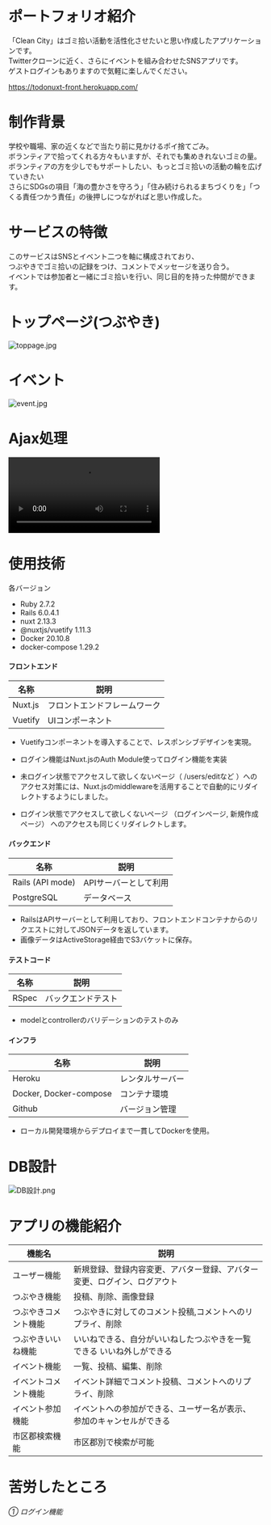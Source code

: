 # ポートフォリオ紹介

「Clean City」はゴミ拾い活動を活性化させたいと思い作成したアプリケーションです。<br>
Twitterクローンに近く、さらにイベントを組み合わせたSNSアプリです。<br>
ゲストログインもありますので気軽に楽しんでください。

https://todonuxt-front.herokuapp.com/


# 制作背景

学校や職場、家の近くなどで当たり前に見かけるポイ捨てごみ。<br>
ボランティアで拾ってくれる方々もいますが、それでも集めきれないゴミの量。<br>
ボランティアの方を少しでもサポートしたい、もっとゴミ拾いの活動の輪を広げていきたい<br>
さらにSDGsの項目「海の豊かさを守ろう」「住み続けられるまちづくりを」「つくる責任つかう責任」の後押しにつながればと思い作成した。

# サービスの特徴

このサービスはSNSとイベント二つを軸に構成されており、<br>
つぶやきでゴミ拾いの記録をつけ、コメントでメッセージを送り合う。<br>
イベントでは参加者と一緒にゴミ拾いを行い、同じ目的を持った仲間ができます。


# トップページ(つぶやき)

![toppage.jpg](https://user-images.githubusercontent.com/77315028/134213355-fb4ddd68-d795-4063-8739-77ff32ed8dc7.jpg)

# イベント

![event.jpg](https://user-images.githubusercontent.com/77315028/134214742-f72ab15d-d553-4340-870d-d4ea37349691.jpg)

# Ajax処理

![Ajax.mov](https://user-images.githubusercontent.com/77315028/134311871-9ad4315e-968a-4c00-a0e3-631f14bfbc46.mov)

# 使用技術

各バージョン
- Ruby 2.7.2
- Rails 6.0.4.1
- nuxt 2.13.3
- @nuxtjs/vuetify 1.11.3
- Docker 20.10.8
- docker-compose 1.29.2

#### フロントエンド
| 名称 | 説明 |
| ---- | ---- |
| Nuxt.js | フロントエンドフレームワーク |
| Vuetify | UIコンポーネント |
- Vuetifyコンポーネントを導入することで、レスポンシブデザインを実現。

- ログイン機能はNuxt.jsのAuth Module使ってログイン機能を実装

- 未ログイン状態でアクセスして欲しくないページ（ /users/editなど ）へのアクセス対策には、Nuxt.jsのmiddlewareを活用することで自動的にリダイレクトするようにしました。

- ログイン状態でアクセスして欲しくないページ （ログインページ, 新規作成ページ） へのアクセスも同じくリダイレクトします。
#### バックエンド
| 名称 | 説明 |
| ---- | ---- |
| Rails (API mode) | APIサーバーとして利用 |
| PostgreSQL | データベース |
- RailsはAPIサーバーとして利用しており、フロントエンドコンテナからのリクエストに対してJSONデータを返しています。
- 画像データはActiveStorage経由でS3バケットに保存。

#### テストコード
| 名称 | 説明 |
| ---- | ---- |
| RSpec | バックエンドテスト |
- modelとcontrollerのバリデーションのテストのみ

#### インフラ
| 名称 | 説明 |
| ---- | ---- |
| Heroku |  レンタルサーバー |
| Docker, Docker-compose | コンテナ環境 |
| Github | バージョン管理 |
- ローカル開発環境からデプロイまで一貫してDockerを使用。

# DB設計

![DB設計.png]("https://user-images.githubusercontent.com/77315028/134315340-b5ed7fed-4978-44e2-823b-0234855d7e24.png")

# アプリの機能紹介
| 機能名 | 説明 |
|----|----|
| ユーザー機能 | 新規登録、登録内容変更、アバター登録、アバター変更、ログイン、ログアウト |
| つぶやき機能 | 投稿、削除、画像登録 |
| つぶやきコメント機能 | つぶやきに対してのコメント投稿,コメントへのリプライ、削除 |
| つぶやきいいね機能 | いいねできる、自分がいいねしたつぶやきを一覧できる いいね外しができる |
| イベント機能 | 一覧、投稿、編集、削除 |
| イベントコメント機能 | イベント詳細でコメント投稿、コメントへのリプライ、削除 |
| イベント参加機能 | イベントへの参加ができる、ユーザー名が表示、参加のキャンセルができる |
| 市区郡検索機能 | 市区郡別で検索が可能 |

# 苦労したところ

###### ① ログイン機能


